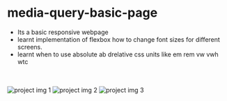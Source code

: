 ﻿# media-query-basic-page
 <ul>
  <li> Its a basic responsive webpage</li>
  <li> learnt implementation of flexbox how to change font sizes for different screens.</li>
  <li>learnt when to use absolute ab drelative css units like em rem vw vwh wtc</li>
 </ul>

 <br><br>
![project img 1](https://user-images.githubusercontent.com/92685449/220732844-354eccb7-50ee-46e2-bf75-23aa4ddad717.png)
![project img 2](https://user-images.githubusercontent.com/92685449/220732856-10da2260-5411-4bcb-85ed-20785247d955.png)
![project img 3](https://user-images.githubusercontent.com/92685449/220733072-c87879e9-4b2f-43bc-b663-49b995e5d7d7.png)
